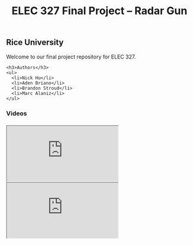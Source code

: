 
<html lang="en">
<body>

  <!-- DARK HEADER BANNER -->
  <header class="site-banner">
    <h1>ELEC 327 Final Project – Radar Gun</h1>
  </header>

  <!-- WHITE CONTENT AREA -->
  <main class="site-content">
    <h2>Rice University</h2>
    <p>Welcome to our final project repository for ELEC 327.</p>

    <h3>Authors</h3>
    <ul>
      <li>Nick Hu</li>
      <li>Aden Briano</li>
      <li>Brandon Stroud</li>
      <li>Marc Alaniz</li>
    </ul>


  <h3>Videos <h3>

<div class="video-container">
  <iframe 
    src="https://www.youtube.com/embed/REPLACE_WITH_VIDEO_ID_1" 
    allow="accelerometer; autoplay; clipboard-write; encrypted-media; gyroscope; picture-in-picture" 
    allowfullscreen>
  </iframe>
</div>

<div class="video-container">
  <iframe 
    src="https://www.youtube.com/embed/REPLACE_WITH_VIDEO_ID_2" 
    allow="accelerometer; autoplay; clipboard-write; encrypted-media; gyroscope; picture-in-picture" 
    allowfullscreen>
  </iframe>
</div>
